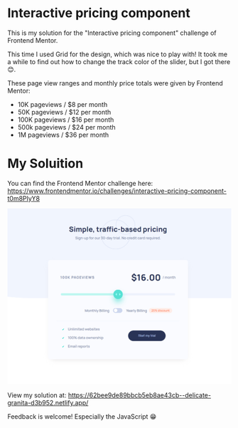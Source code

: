 # Interactive pricing component
This is my solution for the "Interactive pricing component" challenge of Frontend Mentor.

This time I used Grid for the design, which was nice to play with! 
It took me a while to find out how to change the track color of the slider, but I got there 😊. 

These page view ranges and monthly price totals were given by Frontend Mentor:

- 10K pageviews / $8 per month
- 50K pageviews / $12 per month
- 100K pageviews / $16 per month
- 500k pageviews / $24 per month
- 1M pageviews / $36 per month

# My Soluition
You can find the Frontend Mentor challenge here:
https://www.frontendmentor.io/challenges/interactive-pricing-component-t0m8PIyY8


![My solution](/design/my-solution.png "My solution")

View my solution at: https://62bee9de89bbcb5eb8ae43cb--delicate-granita-d3b952.netlify.app/

Feedback is welcome! Especially the JavaScript 😁
